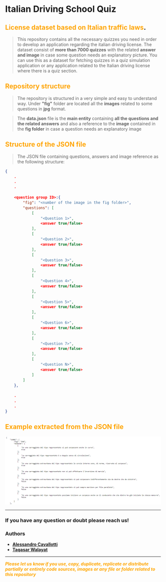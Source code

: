 # Italian Driving School Quiz
## <span style="color:orange">License dataset based on Italian traffic laws</span>.
> This repository contains all the necessary quizzes you need in order to develop an application regarding the italian driving license. The dataset consist of __more than 7000 quizzes__ with the related __answer and image__ in case some question needs an explanatory picture. You can use this as a dataset for fetching quizzes in a quiz simulation application or any application related to the Italian driving license where there is a quiz section.

## <span style="color:orange">Repository structure</span>
> The repository is structured in a very simple and easy to understand way. Under __"fig"__ folder are located all the __images__ related to some questions in __jpg__ format.

> The __data.json__ file is the __main entity__ containing __all the questions and the related answers__ and also a reference to the __image__ contained in the __fig folder__ in case a question needs an explanatory image

## <span style="color:orange">Structure of the JSON file</span>
> The JSON file containing questions, answers and image reference as the following structure:

```json
{
    .
    .
    .

    <question group ID>:{
        "fig": "<number of the image in the fig folder>",
        "questions": [
            [
                "<Question 1>",
                <answer true/false>
            ],
            [
                "<Question 2>",
                <answer true/false>
            ],
            [
                "<Question 3>",
                <answer true/false>
            ],
            [
                "<Question 4>",
                <answer true/false>
            ],
            [
                "<Question 5>",
                <answer true/false>
            ],
            [
                "<Question 6>",
                <answer true/false>
            ],
            [
                "<Question 7>",
                <answer true/false>
            ],
            [
                "<Question N>",
                <answer true/false>
            ]
        ]
    },

    .
    .
    .
}
```
## <span style="color:orange">Example extracted from the JSON file</span>

![](screenshot/json_preview.png)

---
### __If you have any question or doubt please reach us!__
### __Authors__

* [__Alessandro Cavallotti__](https://www.instagram.com/scavalleroo/)
* [__Taqasar Walayat__](https://www.instagram.com/taqasar/)

---

<span style="color:orange">__*Please let us know if you use, copy, duplicate, replicate or distribute partially or entirely code sources, images or any file or folder related to this repository*__</span>
